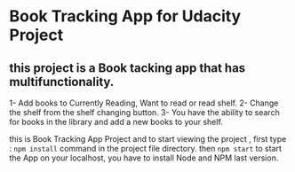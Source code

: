 # Book Tracking App for Udacity Project
## this project is a Book tacking app that has multifunctionality.
1- Add books to Currently Reading, Want to read or read shelf.
2- Change the shelf from the shelf changing button.
3- You have the ability to search for books in the library and add a new books to your shelf. 

this is Book Tracking App Project and to start viewing the project , first type : ``npm install`` command in the project file directory. then ``npm start`` to start the App on your localhost, you have to install Node and NPM last version. 
